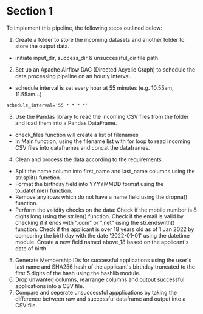 # Section 1

To implement this pipeline, the following steps outlined below:

1. Create a folder to store the incoming datasets and another folder to store the output data. 
  * initiate input_dir, success_dir & unsuccessful_dir file path.
2. Set up an Apache Airflow DAG (Directed Acyclic Graph) to schedule the data processing pipeline on an hourly interval.
  * schedule interval is set every hour at 55 minutes (e.g. 10.55am, 11.55am...)
  ```linux
  schedule_interval='55 * * * *'
  ```
3. Use the Pandas library to read the incoming CSV files from the folder and load them into a Pandas DataFrame.
  * check_files function will create a list of filenames
  * In Main function, using the filename list with for loop to read incoming CSV files into dataframes and concat the dataframes.
4. Clean and process the data according to the requirements. 
  * Split the name column into first_name and last_name columns using the str.split() function.
  * Format the birthday field into YYYYMMDD format using the to_datetime() function.
  * Remove any rows which do not have a name field using the dropna() function.
  * Perform the validity checks on the data:
    Check if the mobile number is 8 digits long using the str.len() function.
    Check if the email is valid by checking if it ends with ".com" or ".net" using the str.endswith() function.
    Check if the applicant is over 18 years old as of 1 Jan 2022 by comparing the birthday with the date '2022-01-01' using the datetime module.
    Create a new field named above_18 based on the applicant's date of birth
5. Generate Membership IDs for successful applications using the user's last name and SHA256 hash of the applicant's birthday truncated to the first 5 digits of the hash using the hashlib module. 
6. Drop unwanted columns, rearrange columns and output successful applications into a CSV file. 
7. Compare and seperate unsuccessful appplications by taking the difference between raw and successful dataframe and output into a CSV file.
